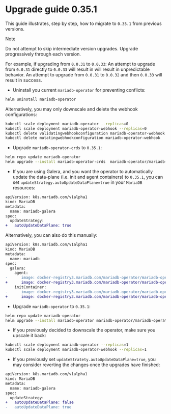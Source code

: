 # Upgrade guide 0.35.1

This guide illustrates, step by step, how to migrate to `0.35.1` from previous versions. 

> [!NOTE]  
> Do not attempt to skip intermediate version upgrades. Upgrade progressively through each version.

For example, if upgrading from `0.0.31` to `0.0.33`:
An attempt to upgrade from `0.0.31` directly to `0.0.33` will result in will result in unpredictable behavior.
An attempt to upgrade from `0.0.31` to `0.0.32` and then `0.0.33` will result in success.

- Uninstall you current `mariadb-operator` for preventing conflicts:
```bash
helm uninstall mariadb-operator
```
Alternatively, you may only downscale and delete the webhook configurations:
```bash
kubectl scale deployment mariadb-operator --replicas=0
kubectl scale deployment mariadb-operator-webhook --replicas=0
kubectl delete validatingwebhookconfiguration mariadb-operator-webhook
kubectl delete mutatingwebhookconfiguration mariadb-operator-webhook
```

- Upgrade `mariadb-operator-crds` to `0.35.1`:

```bash
helm repo update mariadb-operator
helm upgrade --install mariadb-operator-crds  mariadb-operator/mariadb-operator-crds --version 0.35.1
```

- If you are using Galera, and you want the operator to automatically update the data-plane (i.e. init and agent containers) to `0.35.1`, you can set `updateStrategy.autoUpdateDataPlane=true` in your `MariaDB` resources:

```diff
apiVersion: k8s.mariadb.com/v1alpha1
kind: MariaDB
metadata:
  name: mariadb-galera
spec:
  updateStrategy:
+   autoUpdateDataPlane: true
```

Alternatively, you can also do this manually:

```diff
apiVersion: k8s.mariadb.com/v1alpha1
kind: MariaDB
metadata:
  name: mariadb
spec:
  galera:
    agent:
-      image: docker-registry3.mariadb.com/mariadb-operator/mariadb-operator:0.35.0
+      image: docker-registry3.mariadb.com/mariadb-operator/mariadb-operator:0.35.1
    initContainer:
-      image: docker-registry3.mariadb.com/mariadb-operator/mariadb-operator:0.35.0
+      image: docker-registry3.mariadb.com/mariadb-operator/mariadb-operator:0.35.1
```

-  Upgrade `mariadb-operator` to `0.35.1`:
```bash 
helm repo update mariadb-operator
helm upgrade --install mariadb-operator mariadb-operator/mariadb-operator --version 0.35.1 
```

- If you previously decided to downscale the operator, make sure you upscale it back:
```bash
kubectl scale deployment mariadb-operator --replicas=1
kubectl scale deployment mariadb-operator-webhook --replicas=1
```

- If you previously set `updateStratety.autoUpdateDataPlane=true`, you may consider reverting the changes once the upgrades have finished:

```diff
apiVersion: k8s.mariadb.com/v1alpha1
kind: MariaDB
metadata:
  name: mariadb-galera
spec:
  updateStrategy:
+   autoUpdateDataPlane: false
-   autoUpdateDataPlane: true
```
